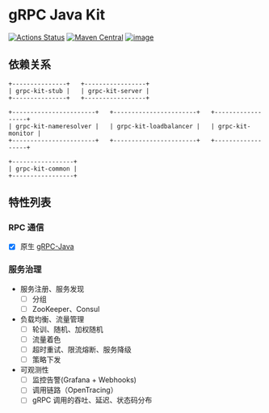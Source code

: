 # gRPC Java Kit

[![Actions Status](https://github.com/fantasticmao/grpc-java-kit/workflows/ci/badge.svg)](https://github.com/fantasticmao/grpc-java-kit/actions)
[![Maven Central](https://img.shields.io/maven-central/v/cn.fantasticmao.grpc-kit/grpc-kit-all.svg?label=Maven%20Central)](https://search.maven.org/search?q=g:%22cn.fantasticmao.grpc-kit%22)
[![image](https://img.shields.io/badge/license-MIT-green.svg)](https://github.com/fantasticmao/grpc-java-kit/blob/main/LICENSE)

## 依赖关系

```text
+---------------+   +-----------------+
| grpc-kit-stub |   | grpc-kit-server |
+---------------+   +-----------------+

+-----------------------+   +-----------------------+   +------------------+
| grpc-kit-nameresolver |   | grpc-kit-loadbalancer |   | grpc-kit-monitor |
+-----------------------+   +-----------------------+   +------------------+

+-----------------+
| grpc-kit-common |
+-----------------+
```

## 特性列表

### RPC 通信

- [x] 原生 [gRPC-Java](https://github.com/grpc/grpc-java)

### 服务治理

- 服务注册、服务发现
    - [ ] 分组
    - [ ] ZooKeeper、Consul
- 负载均衡、流量管理
    - [ ] 轮训、随机、加权随机
    - [ ] 流量着色
    - [ ] 超时重试、限流熔断、服务降级
    - [ ] 策略下发
- 可观测性
    - [ ] 监控告警(Grafana + Webhooks)
    - [ ] 调用链路（OpenTracing）
    - [ ] gRPC 调用的吞吐、延迟、状态码分布

